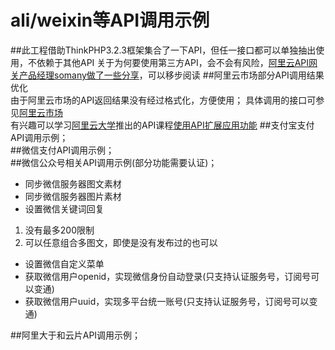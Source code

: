 # ali/weixin等API调用示例
##此工程借助ThinkPHP3.2.3框架集合了一下API，但任一接口都可以单独抽出使用，不依赖于其他API
关于为何要使用第三方API，会不会有风险，[阿里云API网关产品经理somany做了一些分享](https://yq.aliyun.com/articles/72533?spm=5176.100239.0.0.g6BX1g)，可以移步阅读
##阿里云市场部分API调用结果优化  
由于阿里云市场的API返回结果没有经过格式化，方便使用；
具体调用的接口可参见[阿里云市场](https://promotion.aliyun.com/ntms/market/data.html?spm=5176.8142029.414693.37.Agg7CB)  
有兴趣可以学习[阿里云大学](https://edu.aliyun.com/)推出的API课程[使用API扩展应用功能](https://edu.aliyun.com/course/69?spm=0.0.0.0.k7BeWl)
##支付宝支付API调用示例；  
##微信支付API调用示例；  
##微信公众号相关API调用示例(部分功能需要认证)；  
* 同步微信服务器图文素材  
* 同步微信服务器图片素材  
* 设置微信关键词回复  
 1. 没有最多200限制  
 2. 可以任意组合多图文，即使是没有发布过的也可以  
* 设置微信自定义菜单  
* 获取微信用户openid，实现微信身份自动登录(只支持认证服务号，订阅号可以变通)  
* 获取微信用户uuid，实现多平台统一账号(只支持认证服务号，订阅号可以变通)  

##阿里大于和云片API调用示例；  
